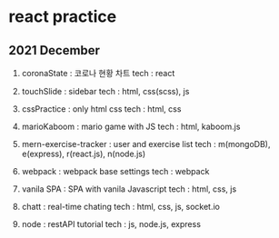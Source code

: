 # react practice
## 2021 December

 1. coronaState : 코로나 현황 차트
  tech : react

 2. touchSlide : sidebar
  tech : html, css(scss), js

 3. cssPractice : only html css
  tech : html, css

 4. marioKaboom : mario game with JS
  tech : html, kaboom.js

 5. mern-exercise-tracker : user and exercise list
  tech : m(mongoDB), e(express), r(react.js), n(node.js)

 6. webpack : webpack base settings
  tech : webpack

 7. vanila SPA : SPA with vanila Javascript
  tech : html, css, js
  
 8. chatt : real-time chating
  tech : html, css, js, socket.io

 9. node : restAPI tutorial
  tech : js, node.js, express